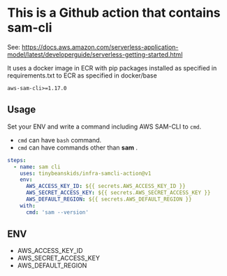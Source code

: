 # This is a Github action that contains sam-cli
See: https://docs.aws.amazon.com/serverless-application-model/latest/developerguide/serverless-getting-started.html

It uses a docker image in ECR with pip packages installed as specified in requirements.txt to ECR as specified in docker/base

```
aws-sam-cli>=1.17.0
```

## Usage

Set your ENV and write a command including AWS SAM-CLI to `cmd`.

- `cmd` can have `bash` command.
- `cmd` can have commands other than **sam** .

```yml
steps:
  - name: sam cli
    uses: tinybeanskids/infra-samcli-action@v1
    env:
      AWS_ACCESS_KEY_ID: ${{ secrets.AWS_ACCESS_KEY_ID }}
      AWS_SECRET_ACCESS_KEY: ${{ secrets.AWS_SECRET_ACCESS_KEY }}
      AWS_DEFAULT_REGION: ${{ secrets.AWS_DEFAULT_REGION }}
    with:
      cmd: 'sam --version'
```

## ENV

- AWS_ACCESS_KEY_ID
- AWS_SECRET_ACCESS_KEY
- AWS_DEFAULT_REGION
